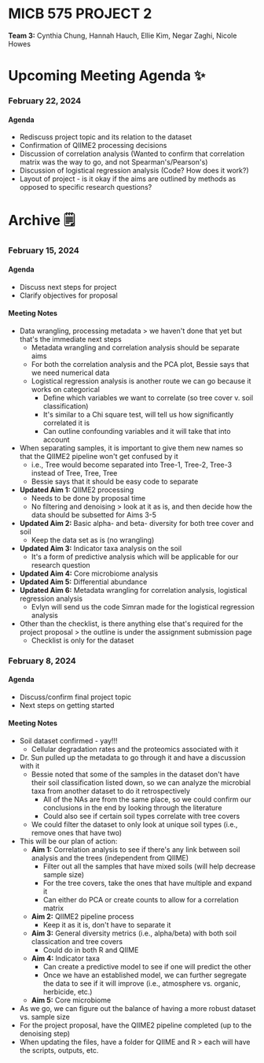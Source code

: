 # MICB 575 PROJECT 2
**Team 3:** Cynthia Chung, Hannah Hauch, Ellie Kim, Negar Zaghi, Nicole Howes

# Upcoming Meeting Agenda ✨
### February 22, 2024
#### Agenda
* Rediscuss project topic and its relation to the dataset
* Confirmation of QIIME2 processing decisions
* Discussion of correlation analysis (Wanted to confirm that correlation matrix was the way to go, and not Spearman's/Pearson's)
* Discussion of logistical regression analysis (Code? How does it work?)
* Layout of project - is it okay if the aims are outlined by methods as opposed to specific research questions?

# Archive 🗒️
### February 15, 2024
#### Agenda
* Discuss next steps for project
* Clarify objectives for proposal
#### Meeting Notes
* Data wrangling, processing metadata > we haven't done that yet but that's the immediate next steps
  * Metadata wrangling and correlation analysis should be separate aims
  * For both the correlation analysis and the PCA plot, Bessie says that we need numerical data
  * Logistical regression analysis is another route we can go because it works on categorical
    * Define which variables we want to correlate (so tree cover v. soil classification)
    * It's similar to a Chi square test, will tell us how significantly correlated it is
    * Can outline confounding variables and it will take that into account
* When separating samples, it is important to give them new names so that the QIIME2 pipeline won't get confused by it
  * i.e., Tree would become separated into Tree-1, Tree-2, Tree-3 instead of Tree, Tree, Tree
  * Bessie says that it should be easy code to separate
* **Updated Aim 1:** QIIME2 processing
  * Needs to be done by proposal time
  * No filtering and denoising > look at it as is, and then decide how the data should be subsetted for Aims 3-5
* **Updated Aim 2:** Basic alpha- and beta- diversity for both tree cover and soil 
  * Keep the data set as is (no wrangling)
* **Updated Aim 3:** Indicator taxa analysis on the soil
  * It's a form of predictive analysis which will be applicable for our research question
* **Updated Aim 4:** Core microbiome analysis
* **Updated Aim 5:** Differential abundance
* **Updated Aim 6:** Metadata wrangling for correlation analysis, logistical regression analysis
  * Evlyn will send us the code Simran made for the logistical regression analysis
* Other than the checklist, is there anything else that's required for the project proposal > the outline is under the assignment submission page
  * Checklist is only for the dataset 

### February 8, 2024
#### Agenda
* Discuss/confirm final project topic
* Next steps on getting started
#### Meeting Notes
* Soil dataset confirmed - yay!!!
  * Cellular degradation rates and the proteomics associated with it
* Dr. Sun pulled up the metadata to go through it and have a discussion with it
  * Bessie noted that some of the samples in the dataset don't have their soil classification listed down, so we can analyze the microbial taxa from another dataset to do it retrospectively
    * All of the NAs are from the same place, so we could confirm our conclusions in the end by looking through the literature
    * Could also see if certain soil types correlate with tree covers
  * We could filter the dataset to only look at unique soil types (i.e., remove ones that have two)
* This will be our plan of action:
  * **Aim 1:** Correlation analysis to see if there's any link between soil analysis and the trees (independent from QIIME)
    * Filter out all the samples that have mixed soils (will help decrease sample size)
    * For the tree covers, take the ones that have multiple and expand it
    * Can either do PCA or create counts to allow for a correlation matrix
  * **Aim 2:** QIIME2 pipeline process
    * Keep it as it is, don't have to separate it
  * **Aim 3:** General diversity metrics (i.e., alpha/beta) with both soil classication and tree covers
    * Could do in both R and QIIME
  * **Aim 4:** Indicator taxa
    * Can create a predictive model to see if one will predict the other
    * Once we have an established model, we can further segregate the data to see if it will improve (i.e., atmosphere vs. organic, herbicide, etc.)
  * **Aim 5:** Core microbiome
* As we go, we can figure out the balance of having a more robust dataset vs. sample size
* For the project proposal, have the QIIME2 pipeline completed (up to the denoising step)
* When updating the files, have a folder for QIIME and R > each will have the scripts, outputs, etc. 
